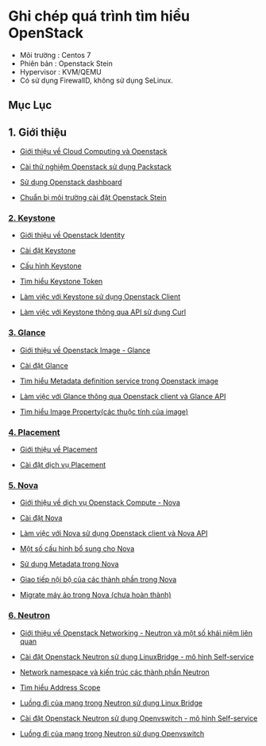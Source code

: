 # Ghi chép quá trình tìm hiểu OpenStack



- Môi trường : Centos 7
- Phiên bản : Openstack Stein
- Hypervisor : KVM/QEMU
- Có sử dụng FirewallD, không sử dụng SeLinux.

## Mục Lục

## 1. Giới thiệu

- [Giới thiệu về Cloud Computing và Openstack](./docs/01.Overview/01.Introduce-to-Cloud-Computing.md)

- [Cài thử nghiệm Openstack sử dụng Packstack](./docs/01.Overview/02.Install_packstack_OpenstackStein.md)

- [Sử dụng Openstack dashboard](./docs/01.Overview/03.Use-Dashboard.md)

- [Chuẩn bị môi trường cài đặt Openstack Stein](./docs/01.Overview/04.Enviroment-setup.md)

### [2. Keystone](./docs)

- [Giới thiệu về  Openstack  Identity](./docs/02.Keystone/01.Introduct-Keystone.md)

- [ Cài đặt Keystone ](./docs/02.Keystone/02.Install-Keystone.md)

- [ Cấu hình Keystone](./docs/02.Keystone/03.Config-Keystone.md)

- [ Tìm hiểu Keystone Token](./docs/02.Keystone/04.Token-Keystone.md)

- [ Làm việc với Keystone sử dụng Openstack Client](./docs/02.Keystone/05.Keystone-cli.md)

- [ Làm việc với Keystone thông qua API sử dụng Curl](./docs/02.Keystone/06.Keystone-API-with-Curl.md)

### [3. Glance](./docs/03.Glance)

- [Giới thiệu về Openstack Image - Glance](./docs/03.Glance/01.Introduction-Glance.md)

- [Cài đặt Glance](./docs/03.Glance/02.Install-Glance.md)

- [ Tìm hiểu Metadata definition service trong Openstack image](./docs/03.Glance/03.Metadata-definition-concepts.md)

- [ Làm việc với Glance thông qua Openstack client và Glance API](./docs/03.Glance/04.Work-with-Glance.md)

- [Tìm hiểu Image Property(các thuộc tính của image)](docs/03.Glance/05.Image-Properties.md)

### [4. Placement](docs/04.Placement)

- [Giới thiệu về Placement](./docs/04.Placement/01.Introduction.md)

- [Cài đặt dịch vụ Placement](./docs/04.Placement/02.Install-Placement.md)


### [5. Nova](docs/05.Nova)

- [Giới thiệu về dịch vụ Openstack Compute - Nova](docs/05.Nova/01.Introduction.md)

- [Cài đặt Nova](docs/05.Nova/02.Installation.md)

- [Làm việc với Nova sử dụng Openstack client và Nova API](docs/05.Nova/03.Work-with-Nova-using-CLI&API.md)

- [Một số cấu hình bổ sung cho Nova](docs/05.Nova/04.Nova-config-file.md)

- [Sử dụng Metadata trong Nova](docs/05.Nova/05.Metadata.md)

- [Giao tiếp nội bộ của các thành phần trong Nova](docs/05.Nova/06.Nova-internal.md)

- [Migrate máy ảo trong Nova (chưa hoàn thành)](docs/05.Nova/07.Migrate-VM(Not-done-yet).md)

### [6. Neutron](docs/06.Neutron/)

- [Giới thiệu về Openstack Networking - Neutron và một số khái niệm liên quan](docs/06.Neutron/01.Introduction-neutron.md)

- [Cài đặt Openstack Neutron sử dụng LinuxBridge - mô hình Self-service](docs/06.Neutron/02.Installation.md)

- [Network namespace và kiến trúc các thành phần Neutron](docs/06.Neutron/03.Namespace-and-Networking-Architecture.md)

- [Tìm hiểu Address Scope](docs/06.Neutron/04.Address-Scopes.md)

- [Luồng đi của mạng trong Neutron sử dụng Linux Bridge](docs/06.Neutron/05.Linux-bridge-network-trafic-flow.md)

- [Cài đặt Openstack Neutron sử dụng Openvswitch - mô hình Self-service](docs/06.Neutron/06.Install-Neutron-SelfService-with-OpenvSwitch.md)

- [Luồng đi của mạng trong Neutron sử dụng Openvswitch](docs/06.Neutron/07.OVS-network-traffig-flow.md)
